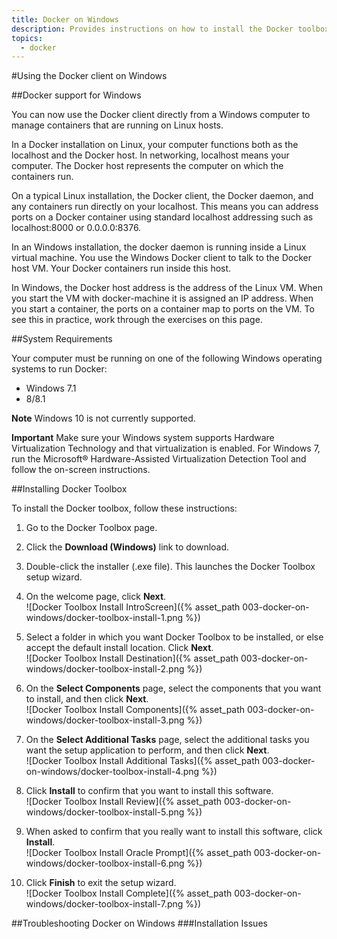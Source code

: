 ```yaml
---
title: Docker on Windows
description: Provides instructions on how to install the Docker toolbox on Windows
topics:
  - docker
---
```


#Using the Docker client on Windows


##Docker support for Windows

You can now use the Docker client directly from a Windows computer to manage containers that are running on Linux hosts.

In a Docker installation on Linux, your computer functions both as the localhost and the Docker host. In networking, localhost means your computer. The Docker host represents the computer on which the containers run.

On a typical Linux installation, the Docker client, the Docker daemon, and any containers run directly on your localhost. This means you can address ports on a Docker container using standard localhost addressing such as localhost:8000 or 0.0.0.0:8376.

In an Windows installation, the docker daemon is running inside a Linux virtual machine. You use the Windows Docker client to talk to the Docker host VM. Your Docker containers run inside this host.

In Windows, the Docker host address is the address of the Linux VM. When you start the VM with docker-machine it is assigned an IP address. When you start a container, the ports on a container map to ports on the VM. To see this in practice, work through the exercises on this page.


##System Requirements

Your computer must be running on one of the following Windows operating systems to run Docker:

* Windows 7.1
* 8/8.1

**Note** Windows 10 is not currently supported.

**Important** Make sure your Windows system supports Hardware Virtualization Technology and that virtualization is enabled. For Windows 7, run the Microsoft® Hardware-Assisted Virtualization Detection Tool and follow the on-screen instructions.

##Installing Docker Toolbox

To install the Docker toolbox, follow these instructions:
 
1. Go to the Docker Toolbox page.

2. Click the **Download (Windows)** link to download.

3. Double-click the installer (.exe file). This launches the Docker Toolbox setup wizard.

4. On the welcome page, click **Next**.<br/>
![Docker Toolbox Install IntroScreen]({% asset_path 003-docker-on-windows/docker-toolbox-install-1.png %})

5. Select a folder in which you want Docker Toolbox to be installed, or else accept the default install location. Click **Next**.<br/>
![Docker Toolbox Install Destination]({% asset_path 003-docker-on-windows/docker-toolbox-install-2.png %})

6. On the **Select Components** page, select the components that you want to install, and then click **Next**.<br/>
![Docker Toolbox Install Components]({% asset_path 003-docker-on-windows/docker-toolbox-install-3.png %})

7. On the **Select Additional Tasks** page, select the additional tasks you want the setup application to perform, and then click **Next**.<br/>
![Docker Toolbox Install Additional Tasks]({% asset_path 003-docker-on-windows/docker-toolbox-install-4.png %})

8. Click **Install** to confirm that you want to install this software.<br/>
![Docker Toolbox Install Review]({% asset_path 003-docker-on-windows/docker-toolbox-install-5.png %})

9. When asked to confirm that you really want to install this software, click **Install**.<br/>
![Docker Toolbox Install Oracle Prompt]({% asset_path 003-docker-on-windows/docker-toolbox-install-6.png %})

10. Click **Finish** to exit the setup wizard.<br/>
![Docker Toolbox Install Complete]({% asset_path 003-docker-on-windows/docker-toolbox-install-7.png %})

##Troubleshooting Docker on Windows
###Installation Issues
